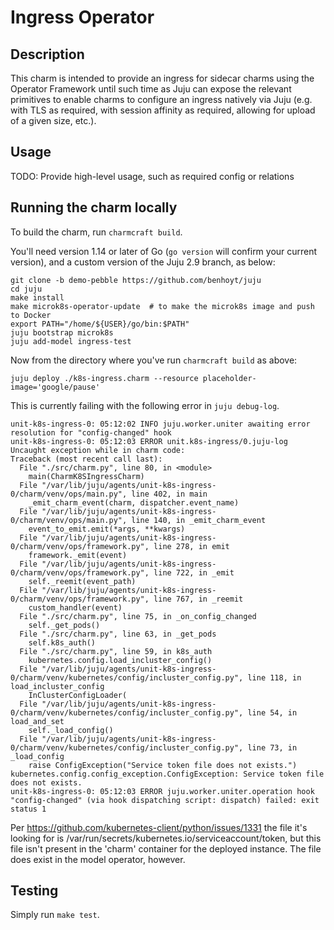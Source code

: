 # Ingress Operator

## Description

This charm is intended to provide an ingress for sidecar charms using the
Operator Framework until such time as Juju can expose the relevant primitives
to enable charms to configure an ingress natively via Juju (e.g. with TLS as
required, with session affinity as required, allowing for upload of a given
size, etc.).

## Usage

TODO: Provide high-level usage, such as required config or relations

## Running the charm locally

To build the charm, run `charmcraft build`.

You'll need version 1.14 or later of Go (`go version` will confirm your current version), and a custom version of the Juju 2.9 branch, as below:

```
git clone -b demo-pebble https://github.com/benhoyt/juju
cd juju
make install
make microk8s-operator-update  # to make the microk8s image and push to Docker
export PATH="/home/${USER}/go/bin:$PATH"
juju bootstrap microk8s
juju add-model ingress-test
```
Now from the directory where you've run `charmcraft build` as above:
```
juju deploy ./k8s-ingress.charm --resource placeholder-image='google/pause'
```
This is currently failing with the following error in `juju debug-log`.
```
unit-k8s-ingress-0: 05:12:02 INFO juju.worker.uniter awaiting error resolution for "config-changed" hook
unit-k8s-ingress-0: 05:12:03 ERROR unit.k8s-ingress/0.juju-log Uncaught exception while in charm code:
Traceback (most recent call last):
  File "./src/charm.py", line 80, in <module>
    main(CharmK8SIngressCharm)
  File "/var/lib/juju/agents/unit-k8s-ingress-0/charm/venv/ops/main.py", line 402, in main
    _emit_charm_event(charm, dispatcher.event_name)
  File "/var/lib/juju/agents/unit-k8s-ingress-0/charm/venv/ops/main.py", line 140, in _emit_charm_event
    event_to_emit.emit(*args, **kwargs)
  File "/var/lib/juju/agents/unit-k8s-ingress-0/charm/venv/ops/framework.py", line 278, in emit
    framework._emit(event)
  File "/var/lib/juju/agents/unit-k8s-ingress-0/charm/venv/ops/framework.py", line 722, in _emit
    self._reemit(event_path)
  File "/var/lib/juju/agents/unit-k8s-ingress-0/charm/venv/ops/framework.py", line 767, in _reemit
    custom_handler(event)
  File "./src/charm.py", line 75, in _on_config_changed
    self._get_pods()
  File "./src/charm.py", line 63, in _get_pods
    self.k8s_auth()
  File "./src/charm.py", line 59, in k8s_auth
    kubernetes.config.load_incluster_config()
  File "/var/lib/juju/agents/unit-k8s-ingress-0/charm/venv/kubernetes/config/incluster_config.py", line 118, in load_incluster_config
    InClusterConfigLoader(
  File "/var/lib/juju/agents/unit-k8s-ingress-0/charm/venv/kubernetes/config/incluster_config.py", line 54, in load_and_set
    self._load_config()
  File "/var/lib/juju/agents/unit-k8s-ingress-0/charm/venv/kubernetes/config/incluster_config.py", line 73, in _load_config
    raise ConfigException("Service token file does not exists.")
kubernetes.config.config_exception.ConfigException: Service token file does not exists.
unit-k8s-ingress-0: 05:12:03 ERROR juju.worker.uniter.operation hook "config-changed" (via hook dispatching script: dispatch) failed: exit status 1
```
Per https://github.com/kubernetes-client/python/issues/1331 the file it's looking for is
/var/run/secrets/kubernetes.io/serviceaccount/token, but this file isn't present in the
'charm' container for the deployed instance. The file does exist in the model operator, however.

## Testing

Simply run `make test`.
